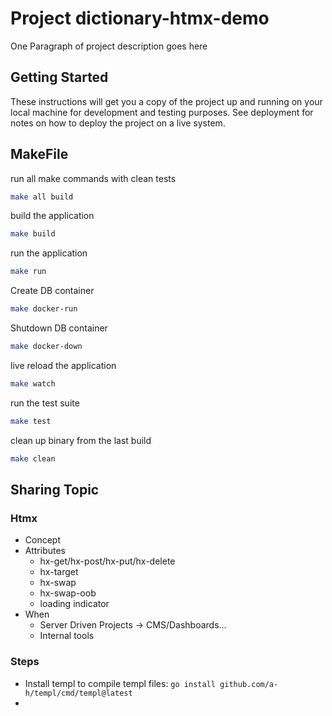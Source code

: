 # Project dictionary-htmx-demo

One Paragraph of project description goes here

## Getting Started

These instructions will get you a copy of the project up and running on your local machine for development and testing purposes. See deployment for notes on how to deploy the project on a live system.

## MakeFile

run all make commands with clean tests
```bash
make all build
```

build the application
```bash
make build
```

run the application
```bash
make run
```

Create DB container
```bash
make docker-run
```

Shutdown DB container
```bash
make docker-down
```

live reload the application
```bash
make watch
```

run the test suite
```bash
make test
```

clean up binary from the last build
```bash
make clean
```

## Sharing Topic
### Htmx
- Concept
- Attributes
  - hx-get/hx-post/hx-put/hx-delete
  - hx-target
  - hx-swap
  - hx-swap-oob
  - loading indicator
- When
  - Server Driven Projects -> CMS/Dashboards...
  - Internal tools

### Steps
- Install templ to compile templ files: `go install github.com/a-h/templ/cmd/templ@latest`
- 